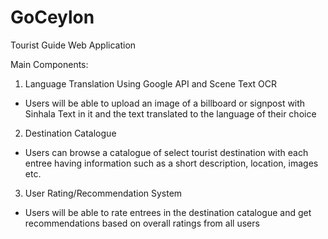 # GoCeylon
Tourist Guide Web Application 

Main Components:

1. Language Translation Using Google API and Scene Text OCR
  - Users will be able to upload an image of a billboard or signpost with Sinhala Text in it and the text translated to the language of their choice

2. Destination Catalogue
  - Users can browse a catalogue of select tourist destination with each entree having information such as a short description, location, images etc.

3. User Rating/Recommendation System
  - Users will be able to rate entrees in the destination catalogue and get recommendations based on overall ratings from all users
